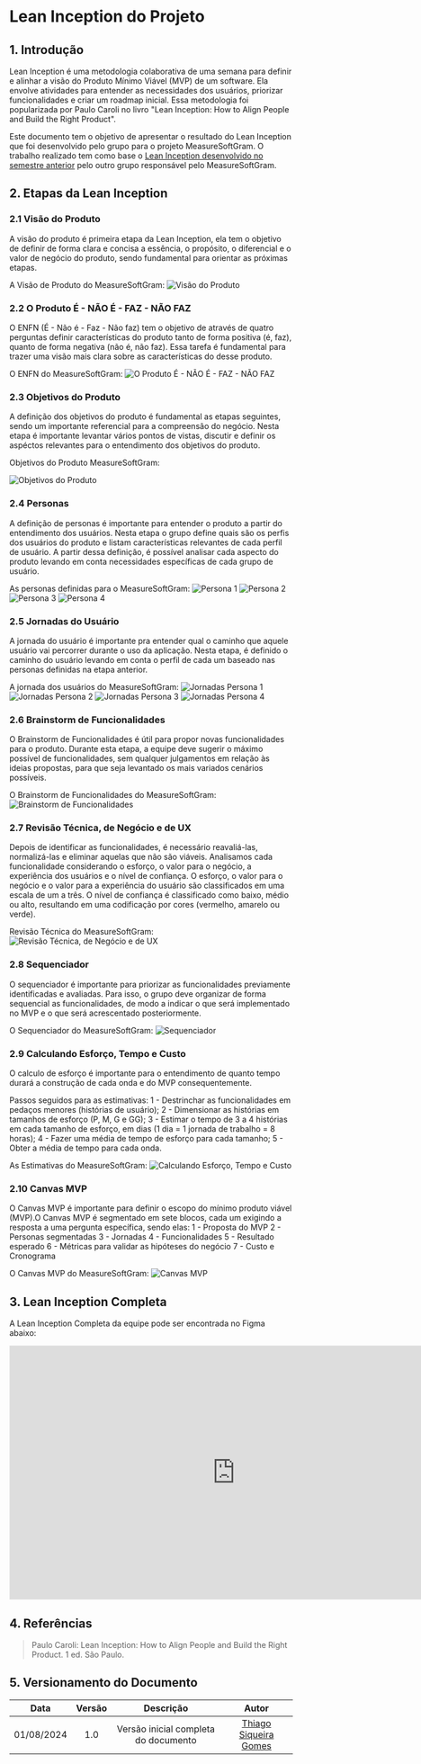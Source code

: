 # Lean Inception do Projeto
## 1. Introdução
Lean Inception é uma metodologia colaborativa de uma semana para definir e alinhar a visão do Produto Mínimo Viável (MVP) de um software. Ela envolve atividades para entender as necessidades dos usuários, priorizar funcionalidades e criar um roadmap inicial. Essa metodologia foi popularizada por Paulo Caroli no livro "Lean Inception: How to Align People and Build the Right Product".

Este documento tem o objetivo de apresentar o resultado do Lean Inception que foi desenvolvido pelo grupo para o projeto MeasureSoftGram. O trabalho realizado tem como base o [Lean Inception desenvolvido no semestre anterior](https://fga-eps-mds.github.io/2023.2-MeasureSoftGram-DOC/lean_inception/) pelo outro grupo responsável pelo MeasureSoftGram.

## 2. Etapas da Lean Inception
### 2.1 Visão do Produto
A visão do produto é primeira etapa da Lean Inception, ela tem o objetivo de definir de forma clara e concisa a essência, o propósito, o diferencial e o valor de negócio do produto, sendo fundamental para orientar as próximas etapas.

A Visão de Produto do MeasureSoftGram:
![Visão do Produto](./assets/visaoproduto.png)

### 2.2 O Produto É - NÃO É - FAZ - NÃO FAZ
O ENFN (É - Não é - Faz - Não faz) tem o objetivo de através de quatro perguntas definir características do produto tanto de forma positiva (é, faz), quanto de forma negativa (não é, não faz). Essa tarefa é fundamental para trazer uma visão mais clara sobre as características do desse produto.

O ENFN do MeasureSoftGram:
![O Produto É - NÃO É - FAZ - NÃO FAZ](./assets/efnnf.png)

### 2.3 Objetivos do Produto
A definição dos objetivos do produto é fundamental as etapas seguintes, sendo um importante referencial para a compreensão do negócio. Nesta etapa é importante levantar vários pontos de vistas, discutir e definir os aspéctos relevantes para o entendimento dos objetivos do produto.

Objetivos do Produto MeasureSoftGram:

![Objetivos do Produto](./assets/objetivo.png)

### 2.4 Personas
A definição de personas é importante para entender o produto a partir do entendimento dos usuários. Nesta etapa o grupo define quais são os perfis dos usuários do produto e listam características relevantes de cada perfil de usuário. A partir dessa definição, é possível analisar cada aspecto do produto levando em conta necessidades específicas de cada grupo de usuário.

As personas definidas para o MeasureSoftGram:
![Persona 1](./assets/persona1.png)
![Persona 2](./assets/persona2.png)
![Persona 3](./assets/persona3.png)
![Persona 4](./assets/persona4.png)


### 2.5 Jornadas do Usuário
A jornada do usuário é importante pra entender qual o caminho que aquele usuário vai percorrer durante o uso da aplicação. Nesta etapa, é definido o caminho do usuário levando em conta o perfil de cada um baseado nas personas definidas na etapa anterior.

A jornada dos usuários do MeasureSoftGram:
![Jornadas Persona 1](./assets/jornada1.png)
![Jornadas Persona 2](./assets/jornada2.png)
![Jornadas Persona 3](./assets/jornada3.png)
![Jornadas Persona 4](./assets/jornada4.png)

### 2.6 Brainstorm de Funcionalidades
O Brainstorm de Funcionalidades é útil para propor novas funcionalidades para o produto. Durante esta etapa, a equipe deve sugerir o máximo possível de funcionalidades, sem qualquer julgamentos em relação às ideias propostas, para que seja levantado os mais variados cenários possíveis.

O Brainstorm de Funcionalidades do MeasureSoftGram:
![Brainstorm de Funcionalidades](./assets/torohdecerebro.png)

### 2.7 Revisão Técnica, de Negócio e de UX
Depois de identificar as funcionalidades, é necessário reavaliá-las, normalizá-las e eliminar aquelas que não são viáveis. Analisamos cada funcionalidade considerando o esforço, o valor para o negócio, a experiência dos usuários e o nível de confiança. O esforço, o valor para o negócio e o valor para a experiência do usuário são classificados em uma escala de um a três. O nível de confiança é classificado como baixo, médio ou alto, resultando em uma codificação por cores (vermelho, amarelo ou verde).

Revisão Técnica do MeasureSoftGram:
![Revisão Técnica, de Negócio e de UX](./assets/revisaotecnica.png)

### 2.8 Sequenciador
O sequenciador é importante para priorizar as funcionalidades previamente identificadas e avaliadas. Para isso, o grupo deve organizar de forma sequencial as funcionalidades, de modo a indicar o que será implementado no MVP e o que será acrescentado posteriormente.

O Sequenciador do MeasureSoftGram:
![Sequenciador](./assets/sequenciador.png)

### 2.9 Calculando Esforço, Tempo e Custo
O calculo de esforço é importante para o entendimento de quanto tempo durará a construção de cada onda e do MVP consequentemente.

Passos seguidos para as estimativas:
1 - Destrinchar as funcionalidades em pedaços menores (histórias de usuário);
2 - Dimensionar as histórias em tamanhos de esforço (P, M, G e GG);
3 - Estimar o tempo de 3 a 4 histórias em cada tamanho de esforço, em dias (1 dia = 1 jornada de trabalho = 8 horas);
4 - Fazer uma média de tempo de esforço para cada tamanho;
5 - Obter a média de tempo para cada onda.

As Estimativas do MeasureSoftGram:
![Calculando Esforço, Tempo e Custo](./assets/estimativa.png)

### 2.10 Canvas MVP
O Canvas MVP é importante para definir o escopo do mínimo produto viável (MVP).O Canvas MVP é segmentado em sete blocos, cada um exigindo a resposta a uma pergunta específica, sendo elas:
1 - Proposta do MVP
2 - Personas segmentadas
3 - Jornadas
4 - Funcionalidades
5 - Resultado esperado
6 - Métricas para validar as hipóteses do negócio
7 - Custo e Cronograma

O Canvas MVP do MeasureSoftGram:
![Canvas MVP](./assets/mvp.png)

## 3. Lean Inception Completa

A Lean Inception Completa da equipe pode ser encontrada no Figma abaixo:

<iframe style="border: 1px solid rgba(0, 0, 0, 0.1);" width="800" height="450" src="https://www.figma.com/board/2NiX8V1jx1s6AGbbWErOuk/Visao-do-Produto-2024.1?node-id=0-1&t=pdAnMVHOTPkQuXp6-0" allowfullscreen></iframe>

## 4. Referências

> Paulo Caroli: Lean Inception: How to Align People and Build the Right Product. 1 ed. São Paulo.

## 5. Versionamento do Documento

| Data | Versão | Descrição | Autor |
| :-: | :-: | :-: | :-: |
| 01/08/2024 | 1.0 | Versão inicial completa do documento | [Thiago Siqueira Gomes](https://github.com/thgomes) |
